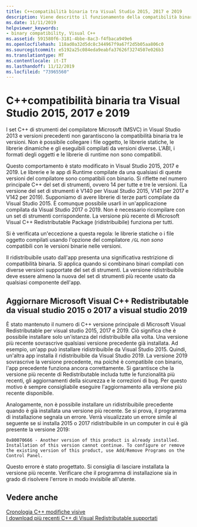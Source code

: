 ```yaml
---
title: C++compatibilità binaria tra Visual Studio 2015, 2017 e 2019
description: Viene descritto il funzionamento della compatibilità binaria tra i file compilati C++ in Visual Studio 2015, 2017 e 2019. Un pacchetto Microsoft C++ Visual Redistributable Package funziona per tutte e tre le versioni.
ms.date: 11/11/2019
helpviewer_keywords:
- binary compatibility, Visual C++
ms.assetid: 591580f6-3181-4bbe-8ac3-f4fbaca949e6
ms.openlocfilehash: 118ad0a32d5dc8c344967f9a67f2d5b05aa806c0
ms.sourcegitcommit: e5192a25c084eda9eabfa37626f3274507e026b3
ms.translationtype: MT
ms.contentlocale: it-IT
ms.lasthandoff: 11/12/2019
ms.locfileid: "73965560"
---
```

# <a name="c-binary-compatibility-between-visual-studio-2015-2017-and-2019"></a>C++compatibilità binaria tra Visual Studio 2015, 2017 e 2019

I set C++ di strumenti del compilatore Microsoft (MSVC) in Visual Studio 2013 e versioni precedenti non garantiscono la compatibilità binaria tra le versioni. Non è possibile collegare i file oggetto, le librerie statiche, le librerie dinamiche e gli eseguibili compilati da versioni diverse. L'ABI, i formati degli oggetti e le librerie di runtime non sono compatibili.

Questo comportamento è stato modificato in Visual Studio 2015, 2017 e 2019. Le librerie e le app di Runtime compilate da una qualsiasi di queste versioni del compilatore sono compatibili con binario. Si riflette nel numero principale C++ del set di strumenti, ovvero 14 per tutte e tre le versioni. (La versione del set di strumenti è V140 per Visual Studio 2015, V141 per 2017 e V142 per 2019). Supponiamo di avere librerie di terze parti compilate da Visual Studio 2015. È comunque possibile usarli in un'applicazione compilata da Visual Studio 2017 o 2019. Non è necessario ricompilare con un set di strumenti corrispondente. La versione più recente di Microsoft Visual C++ Redistributable Package (ridistribuibile) funziona per tutti.

Si è verificata un'eccezione a questa regola: le librerie statiche o i file oggetto compilati usando l'opzione del compilatore `/GL` *non sono* compatibili con le versioni binarie nelle versioni.

Il ridistribuibile usato dall'app presenta una significativa restrizione di compatibilità binaria. Si applica quando si combinano binari compilati con diverse versioni supportate del set di strumenti. La versione ridistribuibile deve essere almeno la nuova del set di strumenti più recente usato da qualsiasi componente dell'app.

## <a name="upgrade-the-microsoft-visual-c-redistributable-from-visual-studio-2015-or-2017-to-visual-studio-2019"></a>Aggiornare Microsoft Visual C++ Redistributable da visual studio 2015 o 2017 a visual studio 2019

È stato mantenuto il numero di C++ versione principale di Microsoft Visual Redistributable per visual studio 2015, 2017 e 2019. Ciò significa che è possibile installare solo un'istanza del ridistribuibile alla volta. Una versione più recente sovrascrive qualsiasi versione precedente già installata. Ad esempio, un'app può installare ridistribuibile da Visual Studio 2015. Quindi, un'altra app installa il ridistribuibile da Visual Studio 2019. La versione 2019 sovrascrive la versione precedente, ma poiché è compatibile con binario, l'app precedente funziona ancora correttamente. Si garantisce che la versione più recente di Redistributable includa tutte le funzionalità più recenti, gli aggiornamenti della sicurezza e le correzioni di bug. Per questo motivo è sempre consigliabile eseguire l'aggiornamento alla versione più recente disponibile.

Analogamente, non è possibile installare un ridistribuibile precedente quando è già installata una versione più recente. Se si prova, il programma di installazione segnala un errore. Verrà visualizzato un errore simile al seguente se si installa 2015 o 2017 ridistribuibile in un computer in cui è già presente la versione 2019:

```Output
0x80070666 - Another version of this product is already installed. Installation of this version cannot continue. To configure or remove the existing version of this product, use Add/Remove Programs on the Control Panel.
```

Questo errore è stato progettato. Si consiglia di lasciare installata la versione più recente. Verificare che il programma di installazione sia in grado di risolvere l'errore in modo invisibile all'utente.

## <a name="see-also"></a>Vedere anche

[Cronologia C++ modifiche visive](../porting/visual-cpp-change-history-2003-2015.md)\
[I download più recenti C++ di Visual Redistributable supportati](https://support.microsoft.com/help/2977003/the-latest-supported-visual-c-downloads)
